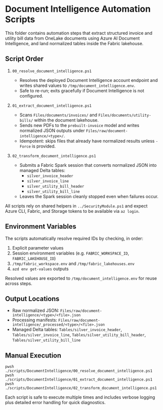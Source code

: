 # Document Intelligence Automation Scripts

This folder contains automation steps that extract structured invoice and utility bill data from OneLake documents using Azure AI Document Intelligence, and land normalized tables inside the Fabric lakehouse.

## Script Order

1. `00_resolve_document_intelligence.ps1`
   - Resolves the deployed Document Intelligence account endpoint and writes shared values to `/tmp/document_intelligence.env`.
   - Safe to re-run; exits gracefully if Document Intelligence is not configured.

2. `01_extract_document_intelligence.ps1`
   - Scans `Files/documents/invoices/` and `Files/documents/utility-bills/` within the document lakehouse.
   - Sends new PDFs to the `prebuilt-invoice` model and writes normalized JSON outputs under `Files/raw/document-intelligence/<type>/`.
   - Idempotent: skips files that already have normalized results unless `-Force` is provided.

3. `02_transform_document_intelligence.ps1`
   - Submits a Fabric Spark session that converts normalized JSON into managed Delta tables:
     - `silver_invoice_header`
     - `silver_invoice_line`
     - `silver_utility_bill_header`
     - `silver_utility_bill_line`
   - Leaves the Spark session cleanly stopped even when failures occur.

All scripts rely on shared helpers in `../SecurityModule.ps1` and expect Azure CLI, Fabric, and Storage tokens to be available via `az login`.

## Environment Variables

The scripts automatically resolve required IDs by checking, in order:

1. Explicit parameter values
2. Session environment variables (e.g. `FABRIC_WORKSPACE_ID`, `FABRIC_LAKEHOUSE_ID`)
3. `/tmp/fabric_workspace.env` and `/tmp/fabric_lakehouses.env`
4. `azd env get-values` outputs

Resolved values are exported to `/tmp/document_intelligence.env` for reuse across steps.

## Output Locations

- Raw normalized JSON: `Files/raw/document-intelligence/<type>/<file>.json`
- Processing manifests: `Files/raw/document-intelligence/_processed/<type>/<file>.json`
- Managed Delta tables: `Tables/silver_invoice_header`, `Tables/silver_invoice_line`, `Tables/silver_utility_bill_header`, `Tables/silver_utility_bill_line`

## Manual Execution

```pwsh
pwsh ./scripts/DocumentIntelligence/00_resolve_document_intelligence.ps1
pwsh ./scripts/DocumentIntelligence/01_extract_document_intelligence.ps1
pwsh ./scripts/DocumentIntelligence/02_transform_document_intelligence.ps1
```

Each script is safe to execute multiple times and includes verbose logging plus detailed error handling for quick diagnostics.
